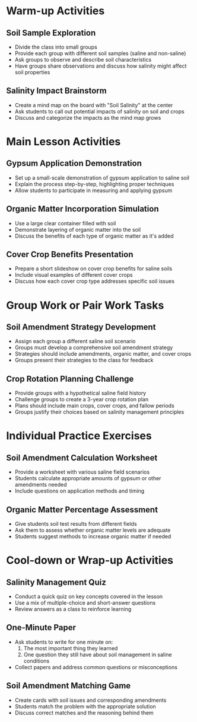 # Warm-up Activities

## Soil Sample Exploration
- Divide the class into small groups
- Provide each group with different soil samples (saline and non-saline)
- Ask groups to observe and describe soil characteristics
- Have groups share observations and discuss how salinity might affect soil properties

## Salinity Impact Brainstorm
- Create a mind map on the board with "Soil Salinity" at the center
- Ask students to call out potential impacts of salinity on soil and crops
- Discuss and categorize the impacts as the mind map grows

# Main Lesson Activities

## Gypsum Application Demonstration
- Set up a small-scale demonstration of gypsum application to saline soil
- Explain the process step-by-step, highlighting proper techniques
- Allow students to participate in measuring and applying gypsum

## Organic Matter Incorporation Simulation
- Use a large clear container filled with soil
- Demonstrate layering of organic matter into the soil
- Discuss the benefits of each type of organic matter as it's added

## Cover Crop Benefits Presentation
- Prepare a short slideshow on cover crop benefits for saline soils
- Include visual examples of different cover crops
- Discuss how each cover crop type addresses specific soil issues

# Group Work or Pair Work Tasks

## Soil Amendment Strategy Development
- Assign each group a different saline soil scenario
- Groups must develop a comprehensive soil amendment strategy
- Strategies should include amendments, organic matter, and cover crops
- Groups present their strategies to the class for feedback

## Crop Rotation Planning Challenge
- Provide groups with a hypothetical saline field history
- Challenge groups to create a 3-year crop rotation plan
- Plans should include main crops, cover crops, and fallow periods
- Groups justify their choices based on salinity management principles

# Individual Practice Exercises

## Soil Amendment Calculation Worksheet
- Provide a worksheet with various saline field scenarios
- Students calculate appropriate amounts of gypsum or other amendments needed
- Include questions on application methods and timing

## Organic Matter Percentage Assessment
- Give students soil test results from different fields
- Ask them to assess whether organic matter levels are adequate
- Students suggest methods to increase organic matter if needed

# Cool-down or Wrap-up Activities

## Salinity Management Quiz
- Conduct a quick quiz on key concepts covered in the lesson
- Use a mix of multiple-choice and short-answer questions
- Review answers as a class to reinforce learning

## One-Minute Paper
- Ask students to write for one minute on:
  1. The most important thing they learned
  2. One question they still have about soil management in saline conditions
- Collect papers and address common questions or misconceptions

## Soil Amendment Matching Game
- Create cards with soil issues and corresponding amendments
- Students match the problem with the appropriate solution
- Discuss correct matches and the reasoning behind them